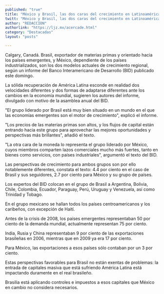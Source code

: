 ```yaml
---
published: "true"
title: "México y Brasil, las dos caras del crecimiento en Latinoamérica: BID"
twitt: "México y Brasil, las dos caras del crecimiento en Latinoamérica: BID"
author: "REDACCION"
authorlink: "https://ljz.mx/acercade.html"
category: "Destacadas"
layout: "posts"

---
```



  Calgary, Canadá. Brasil, exportador de materias primas y orientado hacia los países emergentes, y México, dependiente de los países industrializados, son los dos modelos actuales de crecimiento regional, según un informe del Banco Interamericano de Desarrollo (BID) publicado este domingo.



  La sólida recuperación de América Latina esconde en realidad dos velocidades diferentes y dos formas de adaptarse diferentes ante los cambios en la economía mundial, sugieren los autores del informe, divulgado con motivo de la asamblea anual del BID.



  "El grupo liderado por Brasil está muy bien situado en un mundo en el que las economías emergentes son el motor de crecimiento", explicó el informe.



  "Los precios de las materias primas son altos, y los flujos de capital están entrando hacia este grupo para aprovechar las mejores oportunidades y perspectivas más brillantes", añadió el texto.



  "La otra cara de la moneda lo representa el grupo liderado por México, cuyos miembros comparten lazos comerciales mucho más fuertes, tanto en bienes como servicios, con países industriales", argumentó el texto del BID.



  Las perspectivas de crecimiento para ambos grupos son por ello notablemente diferentes, constata el texto: 4.4 por ciento en el caso de Brasil y sus seguidores, 2.7 por ciento para México y su grupo de países.



  Los expertos del BID colocan en el grupo de Brasil a Argentina, Bolivia, Chile, Colombia, Ecuador, Paraguay, Perú, Uruguay y Venezuela, así como Trinidad y Tobago.



  En el grupo mexicano se hallan todos los países centroamericanos y los caribeños, con excepción de Haití.



  Antes de la crisis de 2008, los países emergentes representaban 50 por ciento de la demanda mundial, actualmente representan 75 por ciento.



  India, Rusia y China representaban 9 por ciento de las exportaciones brasileñas en 2006, mientras que en 2009 ya era 17 por ciento.



  Para México, las exportaciones a esos países sólo contaban por un 3 por ciento.



  Estas perspectivas favorables para Brasil no están exentas de problemas: la entrada de capitales masiva que está sufriendo América Latina está impactando duramente en el real brasileño.



  Brasilia está aplicando controles e impuestos a esos capitales que México en cambio no considera necesarios.

